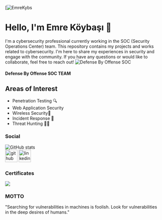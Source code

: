 [![EmreKybs](https://img.shields.io/badge/MadeBy-EmreKybs-blue)
# Hello, I'm Emre Köybaşı 👋 
I'm a cybersecurity professional currently working in the SOC (Security Operations Center) team.
This repository contains my projects and works related to cybersecurity. I'm here to share my experiences in security and engage with the community. If you have any questions or would like to collaborate, feel free to reach out!
![Defense By Offense SOC](https://github.com/emrekybs/emrekybs/blob/main/1.jpg)

#### Defense By Offense SOC TEAM
## Areas of Interest
- Penetration Testing 🔍
- Web Application Security
- Wireless Security🔐
- Incident Response 🚨
- Threat Hunting 🕵️‍♂️

### Social
![GitHub stats](https://github-readme-stats.vercel.app/api?username=emrekybs&show_icons=true)  
[<img src='https://cdn.jsdelivr.net/npm/simple-icons@3.0.1/icons/github.svg' alt='github' height='40'>](https://github.com/emrekybs)  [<img src='https://cdn.jsdelivr.net/npm/simple-icons@3.0.1/icons/linkedin.svg' alt='linkedin' height='40'>](https://www.linkedin.com/in/emre-koybasi/)  

### Certificates
<img src="https://github.com/emrekybs/emrekybs/blob/main/Certificate.png">

### MOTTO
"Searching for vulnerabilities in machines is foolish. Look for vulnerabilities in the deep desires of humans."
